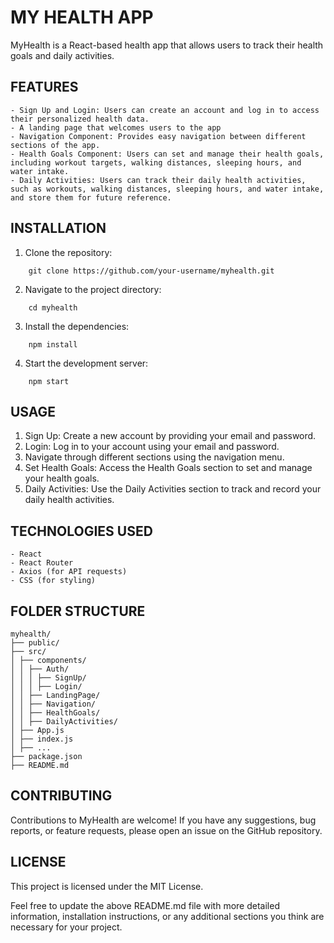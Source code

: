 # MY HEALTH APP

MyHealth is a React-based health app that allows users to track their health goals and daily activities.

## FEATURES

    - Sign Up and Login: Users can create an account and log in to access their personalized health data.
    - A landing page that welcomes users to the app
    - Navigation Component: Provides easy navigation between different sections of the app.
    - Health Goals Component: Users can set and manage their health goals, including workout targets, walking distances, sleeping hours, and water intake.
    - Daily Activities: Users can track their daily health activities, such as workouts, walking distances, sleeping hours, and water intake, and store them for future reference.

## INSTALLATION

1.  Clone the repository:

```
    git clone https://github.com/your-username/myhealth.git
```

2.  Navigate to the project directory:

```
    cd myhealth
```

3.  Install the dependencies:

```
    npm install
```

4.  Start the development server:

```
    npm start
```

## USAGE

1.  Sign Up: Create a new account by providing your email and password.
2.  Login: Log in to your account using your email and password.
3.  Navigate through different sections using the navigation menu.
4.  Set Health Goals: Access the Health Goals section to set and manage your health goals.
5.  Daily Activities: Use the Daily Activities section to track and record your daily health activities.

## TECHNOLOGIES USED

    - React
    - React Router
    - Axios (for API requests)
    - CSS (for styling)

## FOLDER STRUCTURE

```
myhealth/
├── public/
├── src/
│ ├── components/
│ │ ├── Auth/
│ │ │ ├── SignUp/
│ │ │ ├── Login/
│ │ ├── LandingPage/
│ │ ├── Navigation/
│ │ ├── HealthGoals/
│ │ ├── DailyActivities/
│ ├── App.js
│ ├── index.js
│ ├── ...
├── package.json
├── README.md
```

## CONTRIBUTING

Contributions to MyHealth are welcome! If you have any suggestions, bug reports, or feature requests, please open an issue on the GitHub repository.

## LICENSE

This project is licensed under the MIT License.

Feel free to update the above README.md file with more detailed information, installation instructions, or any additional sections you think are necessary for your project.

